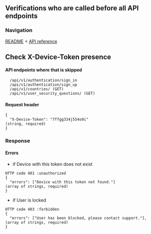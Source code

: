 ## Verifications who are called before all API endpoints

### Navigation
[README](../../../README.md)
<
[API reference](../../api_reference.md)

## Check X-Device-Token presence
#### API endpoints where that is skipped
```
  /api/v1/authentication/sign_in
  /api/v1/authentication/sign_up
  /api/v1/countries/ (GET)
  /api/v1/user_security_questions/ (GET)
```

#### Request header
```
{
  "X-Device-Token": "7ffgg334j554o9i"                                           (string, required)
}
```

### Response
#### Errors
- if Device with this token does not exist
```
HTTP code 401 :unauthorized
{
  "errors": ["Device with this token not found."]                               (array of strings, required)
}
```

- if User is locked
```
HTTP code 403 :forbidden
{
  "errors": ["User has been blocked, please contact support."],                 (array of strings, required)
}
```
